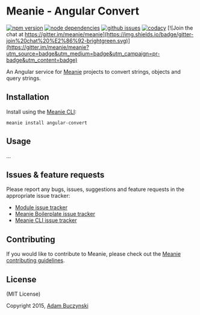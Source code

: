 # Meanie - Angular Convert

[![npm version](https://img.shields.io/npm/v/meanie-angular-convert.svg)](https://www.npmjs.com/package/meanie-angular-convert)
[![node dependencies](https://david-dm.org/meanie/angular-convert.svg)](https://david-dm.org/meanie/angular-convert)
[![github issues](https://img.shields.io/github/issues/meanie/angular-convert.svg)](https://github.com/meanie/angular-convert/issues)
[![codacy](https://img.shields.io/codacy/abcdefgh.svg)](https://www.codacy.com/app/meanie/angular-convert)
[![Join the chat at https://gitter.im/meanie/meanie](https://img.shields.io/badge/gitter-join%20chat%20%E2%86%92-brightgreen.svg)](https://gitter.im/meanie/meanie?utm_source=badge&utm_medium=badge&utm_campaign=pr-badge&utm_content=badge)

An Angular service for [Meanie](https://github.com/meanie/meanie) projects to convert strings, objects and query strings.

## Installation
Install using the [Meanie CLI](https://www.npmjs.com/package/meanie):
```shell
meanie install angular-convert
```

## Usage
...

## Issues & feature requests
Please report any bugs, issues, suggestions and feature requests in the appropriate issue tracker:
* [Module issue tracker](https://github.com/meanie/angular-convert/issues)
* [Meanie Boilerplate issue tracker](https://github.com/meanie/boilerplate/issues)
* [Meanie CLI issue tracker](https://github.com/meanie/meanie/issues)

## Contributing
If you would like to contribute to Meanie, please check out the [Meanie contributing guidelines](https://github.com/meanie/meanie/blob/master/CONTRIBUTING.md).

## License
(MIT License)

Copyright 2015, [Adam Buczynski](http://adambuczynski.com)
